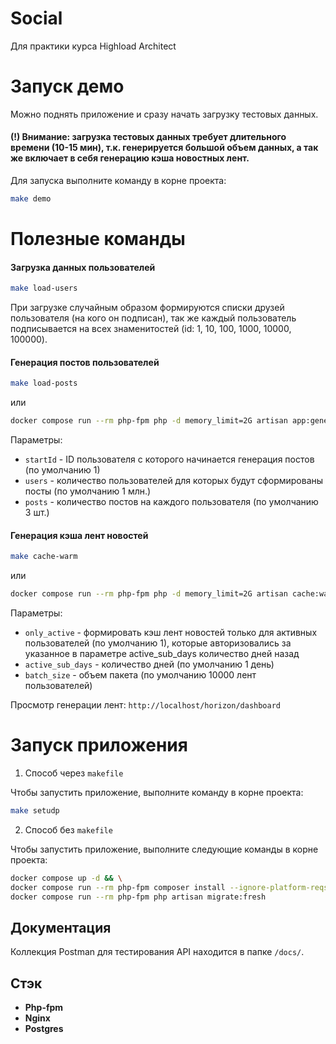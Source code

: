 # Social
Для практики курса Highload Architect

# Запуск демо

Можно поднять приложение и сразу начать загрузку тестовых данных.

#### (!) Внимание: загрузка тестовых данных требует длительного времени (10-15 мин), т.к. генерируется большой объем данных, а так же включает в себя генерацию кэша новостных лент.

Для запуска выполните команду в корне проекта:

```bash
make demo
```

# Полезные команды

#### Загрузка данных пользователей

```bash
make load-users
```

При загрузке случайным образом формируются списки друзей пользователя (на кого он подписан), так же каждый пользователь подписывается на всех знаменитостей (id: 1, 10, 100, 1000, 10000, 100000).

#### Генерация постов пользователей

```bash
make load-posts
```

или

```bash
docker compose run --rm php-fpm php -d memory_limit=2G artisan app:generate-posts-data --startId=1 --users=1000000 --posts=3
```

Параметры:
 * `startId` - ID пользователя с которого начинается генерация постов (по умолчанию 1)
 * `users` - количество пользователей для которых будут сформированы посты (по умолчанию 1 млн.)
 * `posts` - количество постов на каждого пользователя (по умолчанию 3 шт.)

#### Генерация кэша лент новостей

```bash
make cache-warm
```

или

```bash
docker compose run --rm php-fpm php -d memory_limit=2G artisan cache:warm --only_active=1 --active_sub_days=1 --batch_size=10000
```

Параметры:
* `only_active` - формировать кэш лент новостей только для активных пользователей (по умолчанию 1), которые авторизовались за указанное в параметре active_sub_days количество дней назад
* `active_sub_days` - количество дней (по умолчанию 1 день)
* `batch_size` - объем пакета (по умолчанию 10000 лент пользователей)

Просмотр генерации лент: `http://localhost/horizon/dashboard`

# Запуск приложения

1. Способ через `makefile`

Чтобы запустить приложение, выполните команду в корне проекта:

```bash
make setudp
```

2. Способ без `makefile`

Чтобы запустить приложение, выполните следующие команды в корне проекта:

```bash
docker compose up -d && \
docker compose run --rm php-fpm composer install --ignore-platform-reqs && \
docker compose run --rm php-fpm php artisan migrate:fresh
```

## Документация

Коллекция Postman для тестирования API находится в папке `/docs/`.

## Стэк

- **Php-fpm**
- **Nginx**
- **Postgres**
